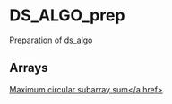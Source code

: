 # DS_ALGO_prep
Preparation of ds_algo
## Arrays
<a href="https://www.geeksforgeeks.org/maximum-contiguous-circular-sum/">Maximum circular subarray sum</a href>
